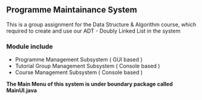 ## Programme Maintainance System 
This is a group assignment for the Data Structure & Algorithm course, which required to create and use our ADT - Doubly Linked List in the system <br>

### Module include
- Programme Management Subsystem ( GUI based )
- Tutorial Group Management Subsystem ( Console based )
- Course Management Subsystem ( Console based )

**The Main Menu of this system is under boundary package called MainUI.java**

